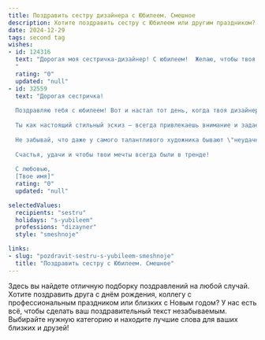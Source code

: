 ```yaml
---
title: Поздравить сестру дизайнера с Юбилеем. Смешное
description: Хотите поздравить сестру с Юбилеем или другим праздником? Наш ИИ создаст незабываемое поздравление, а вы обязательно выделитесь среди других.  
date: 2024-12-29
tags: second tag
wishes:
- id: 124316
  text: "Дорогая моя сестричка-дизайнер! С юбилеем!  Желаю, чтобы твоя жизнь была ярче, чем самая сочная палитра, твой доход — стабильнее, чем шрифт Times New Roman, а счастье — безграничнее, чем возможности фотошопа!  Пусть все твои креативные идеи воплощаются в жизнь, а клиенты  будут  такими же  послушными, как  линии в твоих  идеальных эскизах!  С праздником!
  "
  rating: "0"
  updated: "null"
- id: 32559
  text: "Дорогая сестричка!
  
  Поздравляю тебя с юбилеем! Вот и настал тот день, когда твоя дизайнерская жизнь официально переходит в категорию \"грезы\", ведь 30 — это новый 20, только с пудрой для совершенства!
  
  Ты как настоящий стильный эскиз — всегда привлекаешь внимание и задаешь тон. Пусть твоя жизнь будет яркой палитрой, полной вдохновения и креатива! Желаю, чтобы в ней всегда были только лучшие цвета, оригинальные идеи и ни одной скучной полосы.
  
  Не забывай, что даже у самого талантливого художника бывают \"неудачные\" штрихи — поэтому не бойся экспериментировать! Пусть в твоем арсенале будет больше неожиданных сочетаний, чем на показах мод, и помещай побольше радости в свой \"дизайнерский проект\" под названием жизнь!
  
  Счастья, удачи и чтобы твои мечты всегда были в тренде!
  
  С любовью,
  [Твое имя]"
  rating: "0"
  updated: "null"

selectedValues:
  recipients: "sestru"
  holidays: "s-yubileem"
  professions: "dizayner"
  style: "smeshnoje"

links:
- slug: "pozdravit-sestru-s-yubileem-smeshnoje"
  title: "Поздравить сестру с Юбилеем. Смешное"
---
```


Здесь вы найдете отличную подборку поздравлений на любой случай.
Хотите поздравить друга с днём рождения, коллегу с профессиональным праздником или близких с Новым годом? У нас есть всё, чтобы сделать ваш поздравительный текст незабываемым. Выбирайте нужную категорию и находите лучшие слова для ваших близких и друзей!
